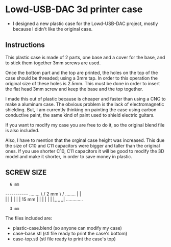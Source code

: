 
# Lowd-USB-DAC 3d printer case

- I designed a new plastic case for the Lowd-USB-DAC project,
mostly because I didn't like the original case.

## Instructions

This plastic case is made of 2 parts, one base and a cover
for the base, and to stick them together 3mm screws are used.

Once the bottom part and the top are printed, the holes on the
top of the case should be threaded; using a 3mm tap. In order to
this operation the original size of these holes is 2.5mm.
This must be done in order to insert the flat head 3mm screw
and keep the base and the top together.

I made this out of plastic because is cheaper and faster than
using a CNC to make a aluminum case. The obvious problem is
the lack of electromagnetic shielding. But, I am currently
thinking on painting the case using carbon conductive paint, the
same kind of paint used to shield electric guitars.

If you want to modify my case you are free to do it, so the
original blend file is also included.

Also, I have to mention that the orginal case height was increased.
This due the size of C10 and C11 capacitors were bigger and taller
than the original ones. If you use shorter C10, C11 capacitors
it will be good to modify the 3D model and make it shorter, in order
to save money in plastic. 

## SCREW SIZE

      6 mm
  -----------   ........
  \         /            2 mm
   \       /    ........
    |     |  
    |     |
    |     |
    |     |              15 mm
    |     |
    |     |
    |     |
    |_ _ _| .............
     
      3 mm


The files included are:
- plastic-case.blend  (so anyone can modify my case)
- case-base.stl   (stl file ready to print the case's bottom)
- case-top.stl (stl file ready to print the case's top)